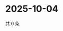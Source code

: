 # 2025-10-04

共 0 条

<!-- BEGIN ZHIHUVIDEO -->
<!-- 最后更新时间 Sat Oct 04 2025 02:15:26 GMT+0800 (China Standard Time) -->

<!-- END ZHIHUVIDEO -->
